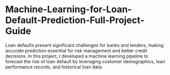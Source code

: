 # Machine-Learning-for-Loan-Default-Prediction-Full-Project-Guide
Loan defaults present significant challenges for banks and lenders, making accurate prediction essential for risk management and better credit decisions. In this project, I developed a machine learning pipeline to forecast the risk of loan default by leveraging customer demographics, loan performance records, and historical loan data. 
